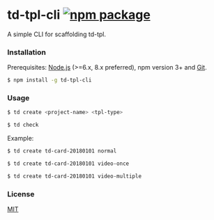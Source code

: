 # td-tpl-cli [![npm package](https://img.shields.io/npm/v/td-tpl-cli.svg)](https://www.npmjs.com/package/td-tpl-cli)

A simple CLI for scaffolding td-tpl.

### Installation ###

Prerequisites: [Node.js](https://nodejs.org/en/) (>=6.x, 8.x preferred), npm version 3+ and [Git](https://git-scm.com/).

``` bash
$ npm install -g td-tpl-cli
```

### Usage ###

``` bash
$ td create <project-name> <tpl-type>

$ td check
```

Example:

``` bash
$ td create td-card-20180101 normal

$ td create td-card-20180101 video-once

$ td create td-card-20180101 video-multiple
```

### License ###

[MIT](https://opensource.org/licenses/MIT)
